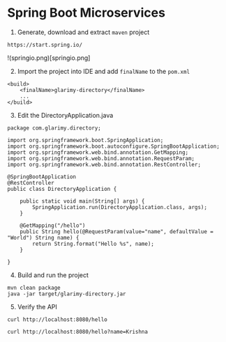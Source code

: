 # Spring Boot Microservices #

1. Generate, download and extract `maven` project

```
https://start.spring.io/
```

!(springio.png)[springio.png]

2. Import the project into IDE and add `finalName` to the `pom.xml`

```
<build>
	<finalName>glarimy-directory</finalName>
	...
</build>
```

3. Edit the DirectoryApplication.java

```
package com.glarimy.directory;

import org.springframework.boot.SpringApplication;
import org.springframework.boot.autoconfigure.SpringBootApplication;
import org.springframework.web.bind.annotation.GetMapping;
import org.springframework.web.bind.annotation.RequestParam;
import org.springframework.web.bind.annotation.RestController;

@SpringBootApplication
@RestController
public class DirectoryApplication {

	public static void main(String[] args) {
		SpringApplication.run(DirectoryApplication.class, args);
	}
	
	@GetMapping("/hello")
	public String hello(@RequestParam(value="name", defaultValue = "World") String name) {
		return String.format("Hello %s", name);
	}

}
```

4. Build and run the project

```
mvn clean package
java -jar target/glarimy-directory.jar
```

5. Verify the API


```
curl http://localhost:8080/hello
```

```
curl http://localhost:8080/hello?name=Krishna
```